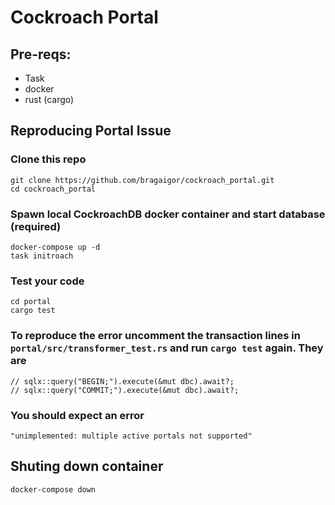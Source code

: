 # Cockroach Portal

## Pre-reqs:
- Task
- docker
- rust (cargo)

## Reproducing Portal Issue

### Clone this repo
```
git clone https://github.com/bragaigor/cockroach_portal.git
cd cockroach_portal
```

### Spawn local CockroachDB docker container and start database (required)
```
docker-compose up -d
task initroach
```

### Test your code
```
cd portal
cargo test
```

### To reproduce the error uncomment the transaction lines in `portal/src/transformer_test.rs` and run `cargo test` again. They are
```
// sqlx::query("BEGIN;").execute(&mut dbc).await?;
// sqlx::query("COMMIT;").execute(&mut dbc).await?;
```

### You should expect an error 
```
"unimplemented: multiple active portals not supported"
```

## Shuting down container
```
docker-compose down
```